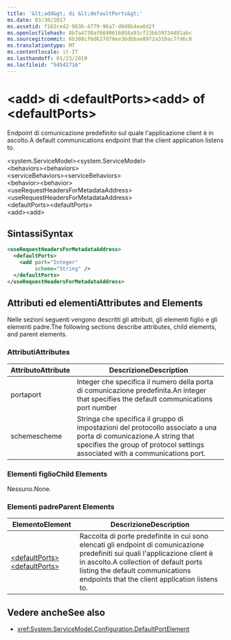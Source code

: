 ```yaml
---
title: '&lt;add&gt; di &lt;defaultPorts&gt;'
ms.date: 03/30/2017
ms.assetid: f162ce42-963b-4779-96a7-d6d8b4ea0d2f
ms.openlocfilehash: 8b7a4730af6690616058a91cf23bb39734d81abc
ms.sourcegitcommit: 6b308cf6d627d78ee36dbbae8972a310ac7fd6c8
ms.translationtype: MT
ms.contentlocale: it-IT
ms.lasthandoff: 01/23/2019
ms.locfileid: "54541716"
---
```

# <a name="ltaddgt-of-ltdefaultportsgt"></a><span data-ttu-id="8046c-102">&lt;add&gt; di &lt;defaultPorts&gt;</span><span class="sxs-lookup"><span data-stu-id="8046c-102">&lt;add&gt; of &lt;defaultPorts&gt;</span></span>
<span data-ttu-id="8046c-103">Endpoint di comunicazione predefinito sul quale l'applicazione client è in ascolto.</span><span class="sxs-lookup"><span data-stu-id="8046c-103">A default communications endpoint that the client application listens to.</span></span>  
  
 <span data-ttu-id="8046c-104">\<system.ServiceModel></span><span class="sxs-lookup"><span data-stu-id="8046c-104">\<system.ServiceModel></span></span>  
<span data-ttu-id="8046c-105">\<behaviors></span><span class="sxs-lookup"><span data-stu-id="8046c-105">\<behaviors></span></span>  
<span data-ttu-id="8046c-106">\<serviceBehaviors></span><span class="sxs-lookup"><span data-stu-id="8046c-106">\<serviceBehaviors></span></span>  
<span data-ttu-id="8046c-107">\<behavior></span><span class="sxs-lookup"><span data-stu-id="8046c-107">\<behavior></span></span>  
<span data-ttu-id="8046c-108">\<useRequestHeadersForMetadataAddress></span><span class="sxs-lookup"><span data-stu-id="8046c-108">\<useRequestHeadersForMetadataAddress></span></span>  
<span data-ttu-id="8046c-109">\<defaultPorts></span><span class="sxs-lookup"><span data-stu-id="8046c-109">\<defaultPorts></span></span>  
<span data-ttu-id="8046c-110">\<add></span><span class="sxs-lookup"><span data-stu-id="8046c-110">\<add></span></span>  
  
## <a name="syntax"></a><span data-ttu-id="8046c-111">Sintassi</span><span class="sxs-lookup"><span data-stu-id="8046c-111">Syntax</span></span>  
  
```xml  
<useRequestHeadersForMetadataAddress>
  <defaultPorts>
    <add port="Integer"
         scheme="String" />
  </defaultPorts>
</useRequestHeadersForMetadataAddress>
```  
  
## <a name="attributes-and-elements"></a><span data-ttu-id="8046c-112">Attributi ed elementi</span><span class="sxs-lookup"><span data-stu-id="8046c-112">Attributes and Elements</span></span>  
 <span data-ttu-id="8046c-113">Nelle sezioni seguenti vengono descritti gli attributi, gli elementi figlio e gli elementi padre.</span><span class="sxs-lookup"><span data-stu-id="8046c-113">The following sections describe attributes, child elements, and parent elements.</span></span>  
  
### <a name="attributes"></a><span data-ttu-id="8046c-114">Attributi</span><span class="sxs-lookup"><span data-stu-id="8046c-114">Attributes</span></span>  
  
|<span data-ttu-id="8046c-115">Attributo</span><span class="sxs-lookup"><span data-stu-id="8046c-115">Attribute</span></span>|<span data-ttu-id="8046c-116">Descrizione</span><span class="sxs-lookup"><span data-stu-id="8046c-116">Description</span></span>|  
|---------------|-----------------|  
|<span data-ttu-id="8046c-117">porta</span><span class="sxs-lookup"><span data-stu-id="8046c-117">port</span></span>|<span data-ttu-id="8046c-118">Integer che specifica il numero della porta di comunicazione predefinita.</span><span class="sxs-lookup"><span data-stu-id="8046c-118">An integer that specifies the default communications port number</span></span>|  
|<span data-ttu-id="8046c-119">scheme</span><span class="sxs-lookup"><span data-stu-id="8046c-119">scheme</span></span>|<span data-ttu-id="8046c-120">Stringa che specifica il gruppo di impostazioni del protocollo associato a una porta di comunicazione.</span><span class="sxs-lookup"><span data-stu-id="8046c-120">A string that specifies the group of protocol settings associated with a communications port.</span></span>|  
  
### <a name="child-elements"></a><span data-ttu-id="8046c-121">Elementi figlio</span><span class="sxs-lookup"><span data-stu-id="8046c-121">Child Elements</span></span>  
 <span data-ttu-id="8046c-122">Nessuno.</span><span class="sxs-lookup"><span data-stu-id="8046c-122">None.</span></span>  
  
### <a name="parent-elements"></a><span data-ttu-id="8046c-123">Elementi padre</span><span class="sxs-lookup"><span data-stu-id="8046c-123">Parent Elements</span></span>  
  
|<span data-ttu-id="8046c-124">Elemento</span><span class="sxs-lookup"><span data-stu-id="8046c-124">Element</span></span>|<span data-ttu-id="8046c-125">Descrizione</span><span class="sxs-lookup"><span data-stu-id="8046c-125">Description</span></span>|  
|-------------|-----------------|  
|[<span data-ttu-id="8046c-126">\<defaultPorts></span><span class="sxs-lookup"><span data-stu-id="8046c-126">\<defaultPorts></span></span>](../../../../../docs/framework/configure-apps/file-schema/wcf/defaultports.md)|<span data-ttu-id="8046c-127">Raccolta di porte predefinite in cui sono elencati gli endpoint di comunicazione predefiniti sui quali l'applicazione client è in ascolto.</span><span class="sxs-lookup"><span data-stu-id="8046c-127">A collection of default ports listing the default communications endpoints that the client application listens to.</span></span>|  
  
## <a name="see-also"></a><span data-ttu-id="8046c-128">Vedere anche</span><span class="sxs-lookup"><span data-stu-id="8046c-128">See also</span></span>
- <xref:System.ServiceModel.Configuration.DefaultPortElement>
